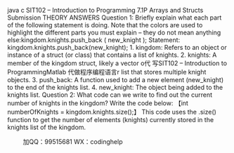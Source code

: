 java c
SIT102 – Introduction to Programming
7.1P Arrays and Structs Submission
THEORY ANSWERS
Question 1: Briefly explain what each part of the following statement is doing. Note that the colors are used to highlight the different parts you must explain – they do not mean anything else:kingdom.knights.push_back ( new_knight );
Statement: kingdom.knights.push_back(new_knight);
1. kingdom: Refers to an object or instance of a struct (or class) that contains a list of knights.
2. knights: A member of the kingdom struct, likely a vector o代 写SIT102 – Introduction to ProgrammingMatlab
代做程序编程语言r list that stores multiple knight objects.
3. push_back: A function used to add a new element (new_knight) to the end of the knights list.
4. new_knight: The object being added to the knights list.
Question 2: What code can we write to find out the current number of knights in the kingdom? Write the code below:
【int numberOfKnights = kingdom.knights.size();】
This code uses the .size() function to get the number of elements (knights) currently stored in the knights list of the kingdom.


         
加QQ：99515681  WX：codinghelp
